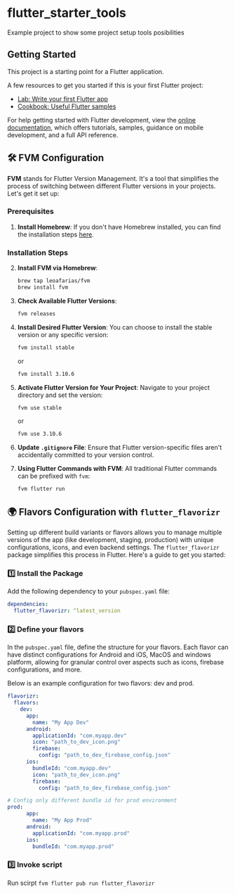 # flutter_starter_tools

Example project to show some project setup tools posibilities

## Getting Started

This project is a starting point for a Flutter application.

A few resources to get you started if this is your first Flutter project:

- [Lab: Write your first Flutter app](https://docs.flutter.dev/get-started/codelab)
- [Cookbook: Useful Flutter samples](https://docs.flutter.dev/cookbook)

For help getting started with Flutter development, view the
[online documentation](https://docs.flutter.dev/), which offers tutorials,
samples, guidance on mobile development, and a full API reference.


## 🛠 FVM Configuration 

**FVM** stands for Flutter Version Management. It's a tool that simplifies the process of switching between different Flutter versions in your projects. Let's get it set up:

### Prerequisites

1. **Install Homebrew**: If you don't have Homebrew installed, you can find the installation steps [here](https://docs.brew.sh/Installation).

### Installation Steps

2. **Install FVM via Homebrew**:
    ```bash
    brew tap leoafarias/fvm
    brew install fvm
    ```

3. **Check Available Flutter Versions**:
    ```bash
    fvm releases
    ```

4. **Install Desired Flutter Version**: You can choose to install the stable version or any specific version:
    ```bash
    fvm install stable
    ```
    or
    ```bash
    fvm install 3.10.6
    ```

5. **Activate Flutter Version for Your Project**: Navigate to your project directory and set the version:
    ```bash
    fvm use stable
    ```
    or
    ```bash
    fvm use 3.10.6
    ```

6. **Update `.gitignore` File**: Ensure that Flutter version-specific files aren't accidentally committed to your version control.

7. **Using Flutter Commands with FVM**: All traditional Flutter commands can be prefixed with `fvm`:
    ```bash
    fvm flutter run
    ```



## 🌍 Flavors Configuration with `flutter_flavorizr`

Setting up different build variants or flavors allows you to manage multiple versions of the app (like development, staging, production) with unique configurations, icons, and even backend settings. The `flutter_flavorizr` package simplifies this process in Flutter. Here's a guide to get you started:

### 1️⃣ Install the Package
Add the following dependency to your `pubspec.yaml` file:

```yaml
dependencies:
  flutter_flavorizr: ^latest_version
```

### 2️⃣ Define your flavors
In the `pubspec.yaml` file, define the structure for your flavors. Each flavor can have distinct configurations for Android and iOS, MacOS and windows platform, allowing for granular control over aspects such as icons, firebase configurations, and more.

Below is an example configuration for two flavors: dev and prod.
```yaml
flavorizr:
  flavors:
    dev:
      app:
        name: "My App Dev"
      android:
        applicationId: "com.myapp.dev"
        icon: "path_to_dev_icon.png"
        firebase:
          config: "path_to_dev_firebase_config.json"
      ios:
        bundleId: "com.myapp.dev"
        icon: "path_to_dev_icon.png"
        firebase:
          config: "path_to_dev_firebase_config.json"

# Config only different bundle id for prod environment  
prod:
      app:
        name: "My App Prod"
      android:
        applicationId: "com.myapp.prod"
      ios:
        bundleId: "com.myapp.prod"

```

### 3️⃣ Invoke script
Run scirpt `fvm flutter pub run flutter_flavorizr`

